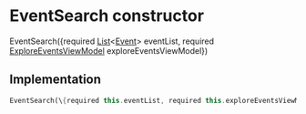 


# EventSearch constructor







EventSearch(\{required [List](https://api.flutter.dev/flutter/dart-core/List-class.html)&lt;[Event](../../models_events_event_model/Event-class.md)> eventList, required [ExploreEventsViewModel](../../view_model_after_auth_view_models_event_view_models_explore_events_view_model/ExploreEventsViewModel-class.md) exploreEventsViewModel\})





## Implementation

```dart
EventSearch(\{required this.eventList, required this.exploreEventsViewModel\});
```







